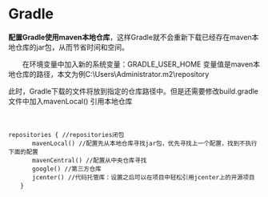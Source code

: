 # Gradle

**配置Gradle使用maven本地仓库**，这样Gradle就不会重新下载已经存在maven本地仓库的jar包，从而节省时间和空间。

　　在环境变量中加入新的系统变量：GRADLE_USER_HOME 变量值是maven本地仓库的路径，本文为例C:\Users\Administrator\.m2\repository

   此时，Gradle下载的文件将放到指定的仓库路径中。但是还需要修改build.gradle文件中加入mavenLocal() 引用本地仓库

　　

```
repositories { //repositories闭包
　　　　mavenLocal() //配置先从本地仓库寻找jar包，优先寻找上一个配置，找到不执行下面的配置
　　　　mavenCentral() //配置从中央仓库寻找
　　　　google() //第三方仓库
　　　　jcenter() //代码托管库：设置之后可以在项目中轻松引用jcenter上的开源项目
　　}
```


